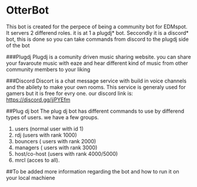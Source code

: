# OtterBot

This bot is created for the perpece of being a community bot for EDMspot.
It servers 2 differend roles. it is at 1 a plugdj* bot. Seccondly it is a discord* bot,
this is done so you can take commands from discord to the plugdj side of the bot

###Plugdj
Plugdj is a comunity driven music sharing website. you can share your favaroute music with eaze and hear different kind of music from other community members to your liking

###Discord
Discort is a chat message service with build in voice channels and the abilety to make your own rooms. This service is generaly used for gamers but it is free for evry one. our discord link is: https://discord.gg/jjPYEfm

##Plug dj bot
The plug dj bot has different commands to use by differend types of users. we have a few groups.
1. users (normal user with id 1)
2. rdj (users with rank 1000)
3. bouncers ( users with rank 2000)
4. managers ( users with rank 3000)
5. host/co-host (users with rank 4000/5000)
6. mrcl (acces to all).


##To be added
more information regarding the bot and how to run it on your local machiene